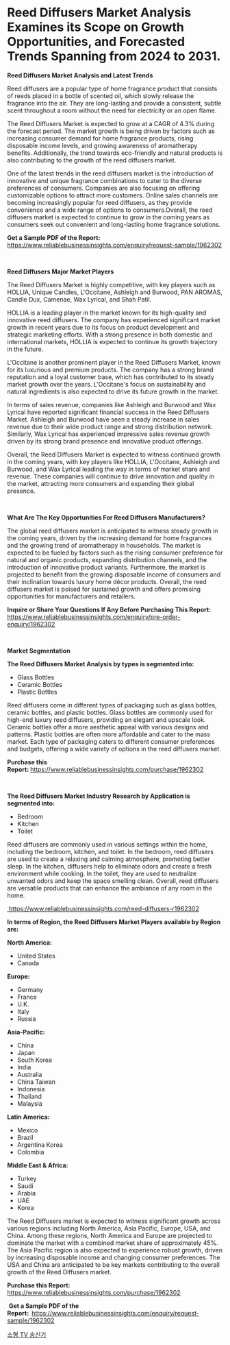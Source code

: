 <p><h1>Reed Diffusers Market Analysis Examines its Scope on Growth Opportunities, and Forecasted Trends Spanning from 2024 to 2031.</h1></p><p><strong>Reed Diffusers Market Analysis and Latest Trends</strong></p>
<p><p>Reed diffusers are a popular type of home fragrance product that consists of reeds placed in a bottle of scented oil, which slowly release the fragrance into the air. They are long-lasting and provide a consistent, subtle scent throughout a room without the need for electricity or an open flame.</p><p>The Reed Diffusers Market is expected to grow at a CAGR of 4.3% during the forecast period. The market growth is being driven by factors such as increasing consumer demand for home fragrance products, rising disposable income levels, and growing awareness of aromatherapy benefits. Additionally, the trend towards eco-friendly and natural products is also contributing to the growth of the reed diffusers market.</p><p>One of the latest trends in the reed diffusers market is the introduction of innovative and unique fragrance combinations to cater to the diverse preferences of consumers. Companies are also focusing on offering customizable options to attract more customers. Online sales channels are becoming increasingly popular for reed diffusers, as they provide convenience and a wide range of options to consumers.Overall, the reed diffusers market is expected to continue to grow in the coming years as consumers seek out convenient and long-lasting home fragrance solutions.</p></p>
<p><strong>Get a Sample PDF of the Report:&nbsp;</strong> <a href="https://www.reliablebusinessinsights.com/enquiry/request-sample/1962302">https://www.reliablebusinessinsights.com/enquiry/request-sample/1962302</a></p>
<p>&nbsp;</p>
<p><strong>Reed Diffusers Major Market Players</strong></p>
<p><p>The Reed Diffusers Market is highly competitive, with key players such as HOLLIA, Unique Candles, L'Occitane, Ashleigh and Burwood, PAN AROMAS, Candle Dux, Camenae, Wax Lyrical, and Shah Patil. </p><p>HOLLIA is a leading player in the market known for its high-quality and innovative reed diffusers. The company has experienced significant market growth in recent years due to its focus on product development and strategic marketing efforts. With a strong presence in both domestic and international markets, HOLLIA is expected to continue its growth trajectory in the future.</p><p>L'Occitane is another prominent player in the Reed Diffusers Market, known for its luxurious and premium products. The company has a strong brand reputation and a loyal customer base, which has contributed to its steady market growth over the years. L'Occitane's focus on sustainability and natural ingredients is also expected to drive its future growth in the market.</p><p>In terms of sales revenue, companies like Ashleigh and Burwood and Wax Lyrical have reported significant financial success in the Reed Diffusers Market. Ashleigh and Burwood have seen a steady increase in sales revenue due to their wide product range and strong distribution network. Similarly, Wax Lyrical has experienced impressive sales revenue growth driven by its strong brand presence and innovative product offerings.</p><p>Overall, the Reed Diffusers Market is expected to witness continued growth in the coming years, with key players like HOLLIA, L'Occitane, Ashleigh and Burwood, and Wax Lyrical leading the way in terms of market share and revenue. These companies will continue to drive innovation and quality in the market, attracting more consumers and expanding their global presence.</p></p>
<p>&nbsp;</p>
<p><strong>What Are The Key Opportunities For Reed Diffusers Manufacturers?</strong></p>
<p><p>The global reed diffusers market is anticipated to witness steady growth in the coming years, driven by the increasing demand for home fragrances and the growing trend of aromatherapy in households. The market is expected to be fueled by factors such as the rising consumer preference for natural and organic products, expanding distribution channels, and the introduction of innovative product variants. Furthermore, the market is projected to benefit from the growing disposable income of consumers and their inclination towards luxury home décor products. Overall, the reed diffusers market is poised for sustained growth and offers promising opportunities for manufacturers and retailers.</p></p>
<p><strong>Inquire or Share Your Questions If Any Before Purchasing This Report:</strong> <a href="https://www.reliablebusinessinsights.com/enquiry/pre-order-enquiry/1962302">https://www.reliablebusinessinsights.com/enquiry/pre-order-enquiry/1962302</a></p>
<p>&nbsp;</p>
<p><strong>Market Segmentation</strong></p>
<p><strong>The Reed Diffusers Market Analysis by types is segmented into:</strong></p>
<p><ul><li>Glass Bottles</li><li>Ceramic Bottles</li><li>Plastic Bottles</li></ul></p>
<p><p>Reed diffusers come in different types of packaging such as glass bottles, ceramic bottles, and plastic bottles. Glass bottles are commonly used for high-end luxury reed diffusers, providing an elegant and upscale look. Ceramic bottles offer a more aesthetic appeal with various designs and patterns. Plastic bottles are often more affordable and cater to the mass market. Each type of packaging caters to different consumer preferences and budgets, offering a wide variety of options in the reed diffusers market.</p></p>
<p><strong>Purchase this Report:&nbsp;</strong><a href="https://www.reliablebusinessinsights.com/purchase/1962302">https://www.reliablebusinessinsights.com/purchase/1962302</a></p>
<p>&nbsp;</p>
<p><strong>The Reed Diffusers Market Industry Research by Application is segmented into:</strong></p>
<p><ul><li>Bedroom</li><li>Kitchen</li><li>Toilet</li></ul></p>
<p><p>Reed diffusers are commonly used in various settings within the home, including the bedroom, kitchen, and toilet. In the bedroom, reed diffusers are used to create a relaxing and calming atmosphere, promoting better sleep. In the kitchen, diffusers help to eliminate odors and create a fresh environment while cooking. In the toilet, they are used to neutralize unwanted odors and keep the space smelling clean. Overall, reed diffusers are versatile products that can enhance the ambiance of any room in the home.</p></p>
<p><a href="https://www.reliablebusinessinsights.com/reed-diffusers-r1962302">&nbsp;https://www.reliablebusinessinsights.com/reed-diffusers-r1962302</a></p>
<p><strong>In terms of Region, the Reed Diffusers Market Players available by Region are:</strong></p>
<p>
    <p> <strong> North America: </strong>
        <ul>
            <li>United States</li>
            <li>Canada</li>
        </ul>
        </p> 
    <p> <strong> Europe: </strong>
        <ul>
            <li>Germany</li>
            <li>France</li>
            <li>U.K.</li>
            <li>Italy</li>
            <li>Russia</li>
        </ul>
        </p> 
    <p> <strong> Asia-Pacific: </strong>
        <ul>
            <li>China</li>
            <li>Japan</li>
            <li>South Korea</li>
            <li>India</li>
            <li>Australia</li>
            <li>China Taiwan</li>
            <li>Indonesia</li>
            <li>Thailand</li>
            <li>Malaysia</li>
        </ul>
        </p> 
    <p> <strong> Latin America: </strong>
        <ul>
            <li>Mexico</li>
            <li>Brazil</li>
            <li>Argentina Korea</li>
            <li>Colombia</li>
        </ul>
        </p> 
    <p> <strong> Middle East & Africa: </strong>
        <ul>
            <li>Turkey</li>
            <li>Saudi</li>
            <li>Arabia</li>
            <li>UAE</li>
            <li>Korea</li>
        </ul>
    </p>
    </p>
<p><p>The Reed Diffusers market is expected to witness significant growth across various regions including North America, Asia Pacific, Europe, USA, and China. Among these regions, North America and Europe are projected to dominate the market with a combined market share of approximately 45%. The Asia Pacific region is also expected to experience robust growth, driven by increasing disposable income and changing consumer preferences. The USA and China are anticipated to be key markets contributing to the overall growth of the Reed Diffusers market.</p></p>
<p><strong>Purchase this Report: </strong><a href="https://www.reliablebusinessinsights.com/purchase/1962302">https://www.reliablebusinessinsights.com/purchase/1962302</a></p>
<p>&nbsp;<strong>Get a Sample PDF of the Report:&nbsp;&nbsp;</strong><a href="https://www.reliablebusinessinsights.com/enquiry/request-sample/1962302">https://www.reliablebusinessinsights.com/enquiry/request-sample/1962302</a></p>
<p><strong></strong></p>
<p><p><a href="https://github.com/njolsky1/Market-Research-Report-List-1/blob/main/3516915152509.md">소형 TV 송신기</a></p></p>